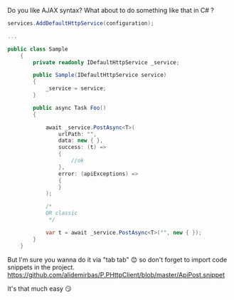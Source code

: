 Do you like AJAX syntax?
What about to do something like that in C# ?

```csharp
services.AddDefaultHttpService(configuration);

...

public class Sample
    {
        private readonly IDefaultHttpService _service;

        public Sample(IDefaultHttpService service)
        {
            _service = service;
        }

        public async Task Foo()
        {

            await _service.PostAsync<T>(
                urlPath: "",
                data: new { },
                success: (t) =>
                {
                    //ok
                },
                error: (apiExceptions) =>
                {
                }
            );

            /*
            OR classic
             */

            var t = await _service.PostAsync<T>("", new { });
        }
    }
```

But I'm sure you wanna do it via "tab tab" 😊 so don't forget to import code snippets in the project.
https://github.com/alidemirbas/P.PHttpClient/blob/master/ApiPost.snippet

It's that much easy 😏

